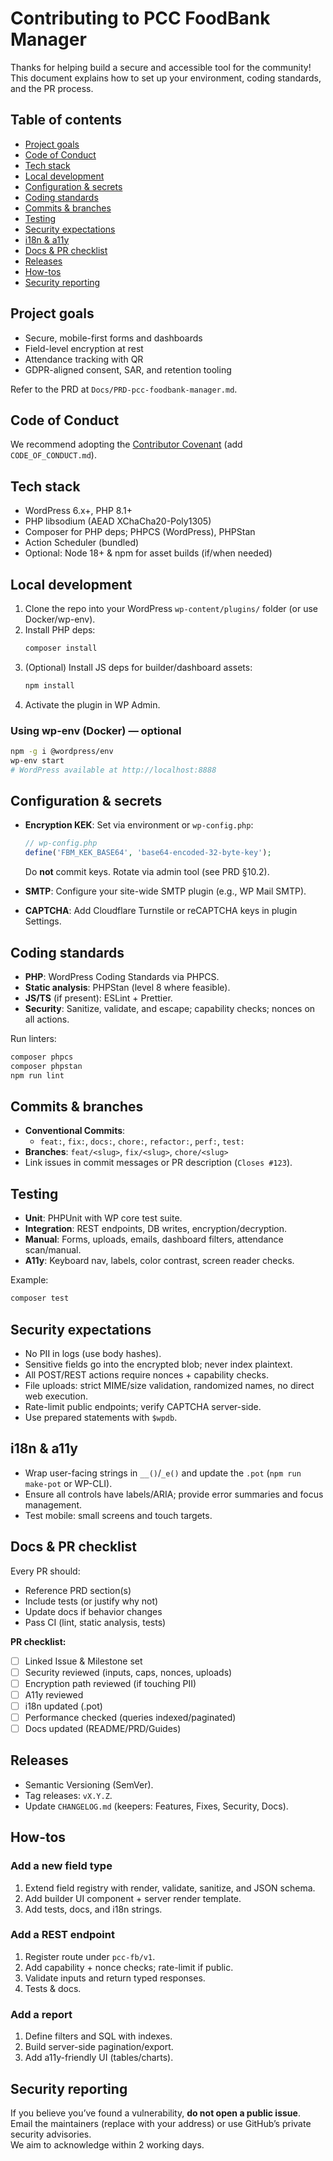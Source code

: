 # Contributing to PCC FoodBank Manager

Thanks for helping build a secure and accessible tool for the community!  
This document explains how to set up your environment, coding standards, and the PR process.

## Table of contents
- [Project goals](#project-goals)
- [Code of Conduct](#code-of-conduct)
- [Tech stack](#tech-stack)
- [Local development](#local-development)
- [Configuration & secrets](#configuration--secrets)
- [Coding standards](#coding-standards)
- [Commits & branches](#commits--branches)
- [Testing](#testing)
- [Security expectations](#security-expectations)
- [i18n & a11y](#i18n--a11y)
- [Docs & PR checklist](#docs--pr-checklist)
- [Releases](#releases)
- [How-tos](#how-tos)
- [Security reporting](#security-reporting)

## Project goals
- Secure, mobile-first forms and dashboards
- Field-level encryption at rest
- Attendance tracking with QR
- GDPR-aligned consent, SAR, and retention tooling

Refer to the PRD at `Docs/PRD-pcc-foodbank-manager.md`.

## Code of Conduct
We recommend adopting the [Contributor Covenant](https://www.contributor-covenant.org/) (add `CODE_OF_CONDUCT.md`).

## Tech stack
- WordPress 6.x+, PHP 8.1+
- PHP libsodium (AEAD XChaCha20-Poly1305)
- Composer for PHP deps; PHPCS (WordPress), PHPStan
- Action Scheduler (bundled)
- Optional: Node 18+ & npm for asset builds (if/when needed)

## Local development
1. Clone the repo into your WordPress `wp-content/plugins/` folder (or use Docker/wp-env).
2. Install PHP deps:
   ```bash
   composer install
   ```
3. (Optional) Install JS deps for builder/dashboard assets:
   ```bash
   npm install
   ```
4. Activate the plugin in WP Admin.

### Using wp-env (Docker) — optional
```bash
npm -g i @wordpress/env
wp-env start
# WordPress available at http://localhost:8888
```

## Configuration & secrets
- **Encryption KEK**: Set via environment or `wp-config.php`:
  ```php
  // wp-config.php
  define('FBM_KEK_BASE64', 'base64-encoded-32-byte-key');
  ```
  Do **not** commit keys. Rotate via admin tool (see PRD §10.2).

- **SMTP**: Configure your site-wide SMTP plugin (e.g., WP Mail SMTP).

- **CAPTCHA**: Add Cloudflare Turnstile or reCAPTCHA keys in plugin Settings.

## Coding standards
- **PHP**: WordPress Coding Standards via PHPCS.
- **Static analysis**: PHPStan (level 8 where feasible).
- **JS/TS** (if present): ESLint + Prettier.
- **Security**: Sanitize, validate, and escape; capability checks; nonces on all actions.

Run linters:
```bash
composer phpcs
composer phpstan
npm run lint
```

## Commits & branches
- **Conventional Commits**:
  - `feat:`, `fix:`, `docs:`, `chore:`, `refactor:`, `perf:`, `test:`
- **Branches**: `feat/<slug>`, `fix/<slug>`, `chore/<slug>`
- Link issues in commit messages or PR description (`Closes #123`).

## Testing
- **Unit**: PHPUnit with WP core test suite.
- **Integration**: REST endpoints, DB writes, encryption/decryption.
- **Manual**: Forms, uploads, emails, dashboard filters, attendance scan/manual.
- **A11y**: Keyboard nav, labels, color contrast, screen reader checks.

Example:
```bash
composer test
```

## Security expectations
- No PII in logs (use body hashes).
- Sensitive fields go into the encrypted blob; never index plaintext.
- All POST/REST actions require nonces + capability checks.
- File uploads: strict MIME/size validation, randomized names, no direct web execution.
- Rate-limit public endpoints; verify CAPTCHA server-side.
- Use prepared statements with `$wpdb`.

## i18n & a11y
- Wrap user-facing strings in `__()`/`_e()` and update the `.pot` (`npm run make-pot` or WP-CLI).
- Ensure all controls have labels/ARIA; provide error summaries and focus management.
- Test mobile: small screens and touch targets.

## Docs & PR checklist
Every PR should:
- Reference PRD section(s)
- Include tests (or justify why not)
- Update docs if behavior changes
- Pass CI (lint, static analysis, tests)

**PR checklist:**
- [ ] Linked Issue & Milestone set
- [ ] Security reviewed (inputs, caps, nonces, uploads)
- [ ] Encryption path reviewed (if touching PII)
- [ ] A11y reviewed
- [ ] i18n updated (.pot)
- [ ] Performance checked (queries indexed/paginated)
- [ ] Docs updated (README/PRD/Guides)

## Releases
- Semantic Versioning (SemVer).
- Tag releases: `vX.Y.Z`.
- Update `CHANGELOG.md` (keepers: Features, Fixes, Security, Docs).

## How-tos
### Add a new field type
1. Extend field registry with render, validate, sanitize, and JSON schema.
2. Add builder UI component + server render template.
3. Add tests, docs, and i18n strings.

### Add a REST endpoint
1. Register route under `pcc-fb/v1`.
2. Add capability + nonce checks; rate-limit if public.
3. Validate inputs and return typed responses.
4. Tests & docs.

### Add a report
1. Define filters and SQL with indexes.
2. Build server-side pagination/export.
3. Add a11y-friendly UI (tables/charts).

## Security reporting
If you believe you’ve found a vulnerability, **do not open a public issue**.  
Email the maintainers (replace with your address) or use GitHub’s private security advisories.  
We aim to acknowledge within 2 working days.
